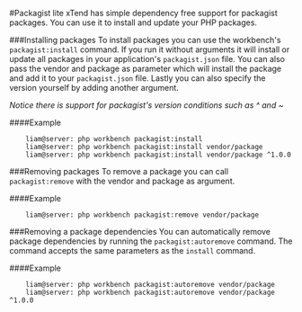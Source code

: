 #Packagist lite
xTend has simple dependency free support for packagist packages. You can use it to install and update your PHP packages.

###Installing packages
To install packages you can use the workbench's `packagist:install` command. If you run it without arguments it will install or update all packages in your application's `packagist.json` file. You can also pass the vendor and package as parameter which will install the package and add it to your `packagist.json` file. Lastly you can also specify the version yourself by adding another argument.

*Notice there is support for packagist's version conditions such as ^ and ~*

####Example
```
    liam@server: php workbench packagist:install
    liam@server: php workbench packagist:install vendor/package
    liam@server: php workbench packagist:install vendor/package ^1.0.0
```

###Removing packages
To remove a package you can call `packagist:remove` with the vendor and package as argument.

####Example
```
    liam@server: php workbench packagist:remove vendor/package
```

###Removing a package dependencies
You can automatically remove package dependencies by running the `packagist:autoremove` command. The command accepts the same parameters as the `install` command.

####Example
```
    liam@server: php workbench packagist:autoremove vendor/package
    liam@server: php workbench packagist:autoremove vendor/package ^1.0.0
```
